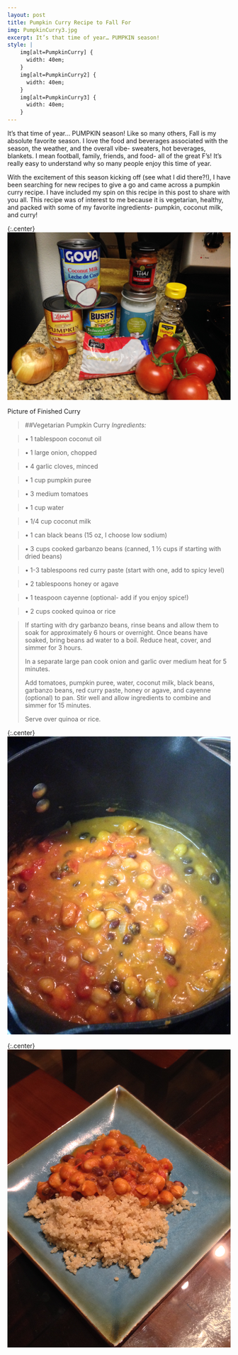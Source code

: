 ```yaml
---
layout: post
title: Pumpkin Curry Recipe to Fall For
img: PumpkinCurry3.jpg
excerpt: It’s that time of year… PUMPKIN season!
style: |
    img[alt=PumpkinCurry] {
      width: 40em;
    }
    img[alt=PumpkinCurry2] {
      width: 40em;
    }
    img[alt=PumpkinCurry3] {
      width: 40em;
    }
---
```


It’s that time of year… PUMPKIN season! Like so many others, Fall is my absolute favorite season. I love the food and beverages associated with the season, the weather, and the overall vibe- sweaters, hot beverages, blankets.  I mean football, family, friends, and food- all of the great F’s! It’s really easy to understand why so many people enjoy this time of year. 

With the excitement of this season kicking off (see what I did there?!), I have been searching for new recipes to give a go and came across a pumpkin curry recipe.  I have included my spin on this recipe in this post to share with you all. This recipe was of interest to me because it is vegetarian, healthy, and packed with some of my favorite ingredients- pumpkin, coconut milk, and curry!  

{:.center}
![PumpkinCurry](/assets/images/PumpkinCurry.jpg "PumpkinCurry")

Picture of Finished Curry

>##Vegetarian Pumpkin Curry
*Ingredients:*

>•	1 tablespoon coconut oil

>•	1 large onion, chopped

>•	4 garlic cloves, minced

>•	1 cup pumpkin puree 

>•	3 medium tomatoes

>•	1 cup water

>•	1/4 cup coconut milk

>•	1 can black beans (15 oz, I choose low sodium)

>•	3 cups cooked garbanzo beans (canned, 1 ½ cups if starting with dried beans)

>•	1-3 tablespoons red curry paste (start with one, add to spicy level)

>•	2 tablespoons honey or agave

>•	1 teaspoon cayenne (optional- add if you enjoy spice!)

>•	2 cups cooked quinoa or rice

>If starting with dry garbanzo beans, rinse beans and allow them to soak for approximately 6 hours or overnight. Once beans have soaked, bring beans ad water to a boil.  Reduce heat, cover, and simmer for 3 hours.
>
>In a separate large pan cook onion and garlic over medium heat for 5 minutes.
>
>Add tomatoes, pumpkin puree, water, coconut milk, black beans, garbanzo beans, red curry paste, honey or agave, and cayenne (optional) to pan.  Stir well and allow ingredients to combine and simmer for 15 minutes.
>
>Serve over quinoa or rice.

{:.center}
![PumpkinCurry2](/assets/images/PumpkinCurry2.jpg "PumpkinCurry2")

{:.center}
![PumpkinCurry3](/assets/images/PumpkinCurry3.jpg "PumpkinCurry3")
